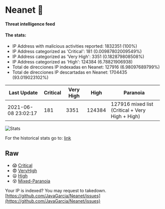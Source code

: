 # Neanet :hocho:
#### Threat intelligence feed
#### The stats:

- IP Address with malicious activities reported: 1832351 (100%)
- IP Address categorized as 'Critical':  181 (0.00987802009549%)
- IP Address categorized as 'Very High':  3351 (0.182879808508%)
- IP Address categorized as 'High':  124384 (6.78821906938)
- Total de direcciones IP indexadas en Neanet:  127916 (6.98097689799%)
- Total de direcciones IP descartadas en Neanet:  1704435 (93.019023102%)

| Last Update | Critical | Very High | High | Paranoia |
| --- | --- | --- | --- | --- |
| 2021-06-08 23:02:17 | 181 | 3351 | 124384 | 127916 mixed list (Critical + Very High + High)|

![Stats](https://docs.google.com/spreadsheets/d/e/2PACX-1vSnaNMIXVabIpDJjufMlzH7poXnshF3mgd8Is1g9ytUEzVsP5my4Trn8f-xkoLLQ38xpL3HtmUexLo6/pubchart?oid=501124687&format=image)

For the historical stats go to: [link](/stats.csv)
## Raw
- :scream: [Critical](https://raw.githubusercontent.com/JavaGarcia/Neanet/master/blacklists/neanet_critical.txt)
- :fearful: [VeryHigh](https://raw.githubusercontent.com/JavaGarcia/Neanet/master/blacklists/neanet_veryHigh.txtt)
- :frowning: [High](https://raw.githubusercontent.com/JavaGarcia/Neanet/master/blacklists/neanet_high.txt)
- :dizzy_face: [Mixed-Paranoia](https://raw.githubusercontent.com/JavaGarcia/Neanet/master/blacklists/neanet_all.txt)


Your IP is indexed? You may request to takedown. [https://github.com/JavaGarcia/Neanet/issues](https://github.com/JavaGarcia/Neanet/issues)


































































































































































































































































































































































































































































































































































































































































































































































































































































































































































































































































































































































































































































































































































































































































































































































































































































































































































































































































































































































































































































































































































































































































































































































































































































































































































































































































































































































































































































































































































































































































































































































































































































































































































































































































































































































































































































































































































































































































































































































































































































































































































































































































































































































































































































































































































































































































































































































































































































































































































































































































































































































































































































































































































































































































































































































































































































































































































































































































































































































































































































































































































































































































































































































































































































































































































































































































































































































































































































































































































































































































































